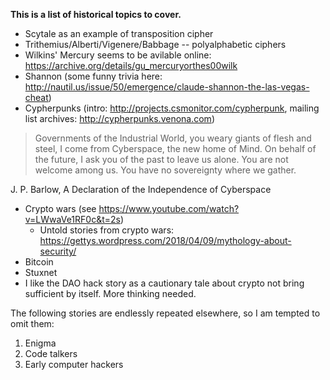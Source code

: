 **This is a list of historical topics to cover.**

* Scytale as an example of transposition cipher
* Trithemius/Alberti/Vigenere/Babbage -- polyalphabetic ciphers
* Wilkins' Mercury seems to be avilable online: https://archive.org/details/gu_mercuryorthes00wilk
* Shannon (some funny trivia here: http://nautil.us/issue/50/emergence/claude-shannon-the-las-vegas-cheat)
* Cypherpunks (intro: http://projects.csmonitor.com/cypherpunk, mailing list archives: http://cypherpunks.venona.com)

> Governments of the Industrial World, you weary giants of flesh and steel, I come from Cyberspace, the new home of Mind. On behalf of the future, I ask you of the past to leave us alone. You are not welcome among us. You have no sovereignty where we gather.

J. P. Barlow, A Declaration of the Independence of Cyberspace

* Crypto wars (see https://www.youtube.com/watch?v=LWwaVe1RF0c&t=2s)
  * Untold stories from crypto wars: https://gettys.wordpress.com/2018/04/09/mythology-about-security/
* Bitcoin
* Stuxnet
* I like the DAO hack story as a cautionary tale about crypto not bring sufficient by itself. More thinking needed.

The following stories are endlessly repeated elsewhere, so I am tempted to omit them:

1. Enigma
2. Code talkers
3. Early computer hackers 
